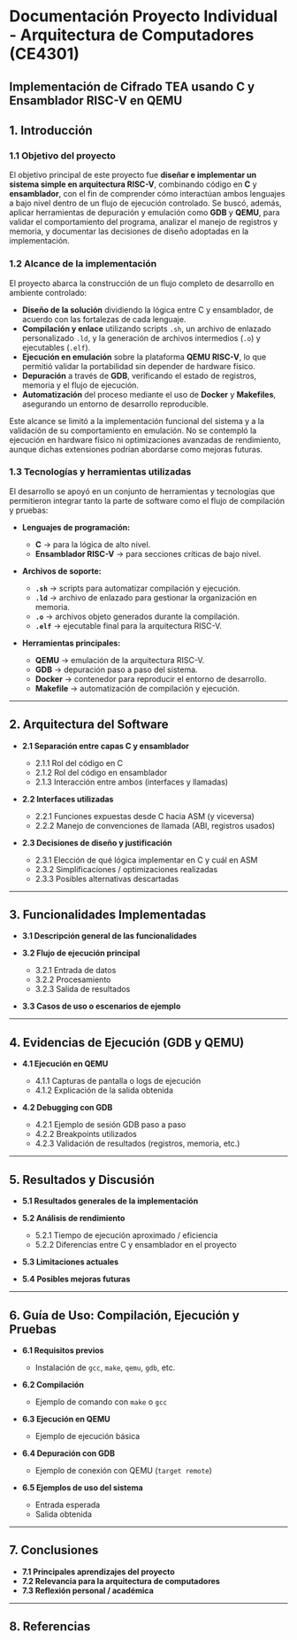# Documentación Proyecto Individual - Arquitectura de Computadores (CE4301)
## Implementación de Cifrado TEA usando C y Ensamblador RISC-V en QEMU

## 1. Introducción

### 1.1 Objetivo del proyecto

El objetivo principal de este proyecto fue **diseñar e implementar un sistema simple en arquitectura RISC-V**, combinando código en **C** y **ensamblador**, con el fin de comprender cómo interactúan ambos lenguajes a bajo nivel dentro de un flujo de ejecución controlado.
Se buscó, además, aplicar herramientas de depuración y emulación como **GDB** y **QEMU**, para validar el comportamiento del programa, analizar el manejo de registros y memoria, y documentar las decisiones de diseño adoptadas en la implementación.

### 1.2 Alcance de la implementación

El proyecto abarca la construcción de un flujo completo de desarrollo en ambiente controlado:

* **Diseño de la solución** dividiendo la lógica entre C y ensamblador, de acuerdo con las fortalezas de cada lenguaje.
* **Compilación y enlace** utilizando scripts `.sh`, un archivo de enlazado personalizado `.ld`, y la generación de archivos intermedios (`.o`) y ejecutables (`.elf`).
* **Ejecución en emulación** sobre la plataforma **QEMU RISC-V**, lo que permitió validar la portabilidad sin depender de hardware físico.
* **Depuración** a través de **GDB**, verificando el estado de registros, memoria y el flujo de ejecución.
* **Automatización** del proceso mediante el uso de **Docker** y **Makefiles**, asegurando un entorno de desarrollo reproducible.

Este alcance se limitó a la implementación funcional del sistema y a la validación de su comportamiento en emulación. No se contempló la ejecución en hardware físico ni optimizaciones avanzadas de rendimiento, aunque dichas extensiones podrían abordarse como mejoras futuras.

### 1.3 Tecnologías y herramientas utilizadas

El desarrollo se apoyó en un conjunto de herramientas y tecnologías que permitieron integrar tanto la parte de software como el flujo de compilación y pruebas:

* **Lenguajes de programación:**

  * **C** → para la lógica de alto nivel.
  * **Ensamblador RISC-V** → para secciones críticas de bajo nivel.

* **Archivos de soporte:**

  * **`.sh`** → scripts para automatizar compilación y ejecución.
  * **`.ld`** → archivo de enlazado para gestionar la organización en memoria.
  * **`.o`** → archivos objeto generados durante la compilación.
  * **`.elf`** → ejecutable final para la arquitectura RISC-V.

* **Herramientas principales:**

  * **QEMU** → emulación de la arquitectura RISC-V.
  * **GDB** → depuración paso a paso del sistema.
  * **Docker** → contenedor para reproducir el entorno de desarrollo.
  * **Makefile** → automatización de compilación y ejecución.

---

## 2. Arquitectura del Software

* **2.1 Separación entre capas C y ensamblador**

  * 2.1.1 Rol del código en C
  * 2.1.2 Rol del código en ensamblador
  * 2.1.3 Interacción entre ambos (interfaces y llamadas)
* **2.2 Interfaces utilizadas**

  * 2.2.1 Funciones expuestas desde C hacia ASM (y viceversa)
  * 2.2.2 Manejo de convenciones de llamada (ABI, registros usados)
* **2.3 Decisiones de diseño y justificación**

  * 2.3.1 Elección de qué lógica implementar en C y cuál en ASM
  * 2.3.2 Simplificaciones / optimizaciones realizadas
  * 2.3.3 Posibles alternativas descartadas

---

## 3. Funcionalidades Implementadas

* **3.1 Descripción general de las funcionalidades**
* **3.2 Flujo de ejecución principal**

  * 3.2.1 Entrada de datos
  * 3.2.2 Procesamiento
  * 3.2.3 Salida de resultados
* **3.3 Casos de uso o escenarios de ejemplo**

---

## 4. Evidencias de Ejecución (GDB y QEMU)

* **4.1 Ejecución en QEMU**

  * 4.1.1 Capturas de pantalla o logs de ejecución
  * 4.1.2 Explicación de la salida obtenida
* **4.2 Debugging con GDB**

  * 4.2.1 Ejemplo de sesión GDB paso a paso
  * 4.2.2 Breakpoints utilizados
  * 4.2.3 Validación de resultados (registros, memoria, etc.)

---

## 5. Resultados y Discusión

* **5.1 Resultados generales de la implementación**
* **5.2 Análisis de rendimiento**

  * 5.2.1 Tiempo de ejecución aproximado / eficiencia
  * 5.2.2 Diferencias entre C y ensamblador en el proyecto
* **5.3 Limitaciones actuales**
* **5.4 Posibles mejoras futuras**

---

## 6. Guía de Uso: Compilación, Ejecución y Pruebas

* **6.1 Requisitos previos**

  * Instalación de `gcc`, `make`, `qemu`, `gdb`, etc.
* **6.2 Compilación**

  * Ejemplo de comando con `make` o `gcc`
* **6.3 Ejecución en QEMU**

  * Ejemplo de ejecución básica
* **6.4 Depuración con GDB**

  * Ejemplo de conexión con QEMU (`target remote`)
* **6.5 Ejemplos de uso del sistema**

  * Entrada esperada
  * Salida obtenida

---

## 7. Conclusiones

* **7.1 Principales aprendizajes del proyecto**
* **7.2 Relevancia para la arquitectura de computadores**
* **7.3 Reflexión personal / académica**

---

## 8. Referencias
